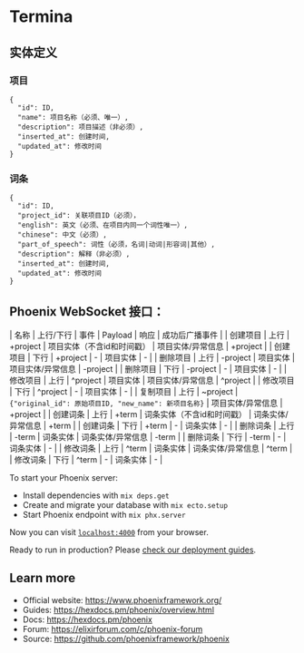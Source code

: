 # Termina

## 实体定义

### 项目

```
{
  "id": ID,
  "name": 项目名称（必须、唯一）,
  "description": 项目描述（非必须）,
  "inserted_at": 创建时间,
  "updated_at": 修改时间
}
```

### 词条

```
{
  "id": ID,
  "project_id": 关联项目ID（必须），
  "english": 英文（必须、在项目内同一个词性唯一）,
  "chinese": 中文（必须）,
  "part_of_speech": 词性（必须，名词|动词|形容词|其他）,
  "description": 解释（非必须）,
  "inserted_at": 创建时间,
  "updated_at": 修改时间
}
```

## Phoenix WebSocket 接口：

| 名称 | 上行/下行 | 事件 | Payload | 响应 | 成功后广播事件 |
| 创建项目 | 上行 | +project | 项目实体（不含id和时间戳） | 项目实体/异常信息 | +project |
| 创建项目 | 下行 | +project | - | 项目实体 | - |
| 删除项目 | 上行 | -project | 项目实体 | 项目实体/异常信息 | -project |
| 删除项目 | 下行 | -project | - | 项目实体 | - |
| 修改项目 | 上行 | ^project | 项目实体 | 项目实体/异常信息 | ^project |
| 修改项目 | 下行 | ^project | - | 项目实体 | - |
| 复制项目 | 上行 | ~project | `{"original_id": 原始项目ID, "new_name": 新项目名称}` | 项目实体/异常信息 | +project |
| 创建词条 | 上行 | +term    | 词条实体（不含id和时间戳） | 词条实体/异常信息 | +term |
| 创建词条 | 下行 | +term | - | 词条实体 | - |
| 删除词条 | 上行 | -term | 词条实体 | 词条实体/异常信息 | -term |
| 删除词条 | 下行 | -term | - | 词条实体 | - |
| 修改词条 | 上行 | ^term | 词条实体 | 词条实体/异常信息 | ^term |
| 修改词条 | 下行 | ^term | - | 词条实体 | - |

To start your Phoenix server:

  * Install dependencies with `mix deps.get`
  * Create and migrate your database with `mix ecto.setup`
  * Start Phoenix endpoint with `mix phx.server`

Now you can visit [`localhost:4000`](http://localhost:4000) from your browser.

Ready to run in production? Please [check our deployment guides](https://hexdocs.pm/phoenix/deployment.html).

## Learn more

  * Official website: https://www.phoenixframework.org/
  * Guides: https://hexdocs.pm/phoenix/overview.html
  * Docs: https://hexdocs.pm/phoenix
  * Forum: https://elixirforum.com/c/phoenix-forum
  * Source: https://github.com/phoenixframework/phoenix
